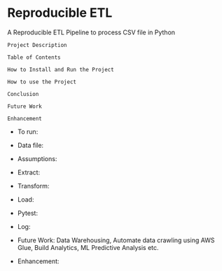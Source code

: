 # Reproducible ETL
A Reproducible ETL Pipeline to process CSV file in Python

`Project Description`

`Table of Contents`

`How to Install and Run the Project`

`How to use the Project`

`Conclusion`

`Future Work`

`Enhancement`

- To run:

- Data file:
- Assumptions:
- Extract:
- Transform:
- Load:
- Pytest:
- Log:

- Future Work:
Data Warehousing, Automate data crawling using AWS Glue, Build Analytics, ML Predictive Analysis etc.
- Enhancement:




